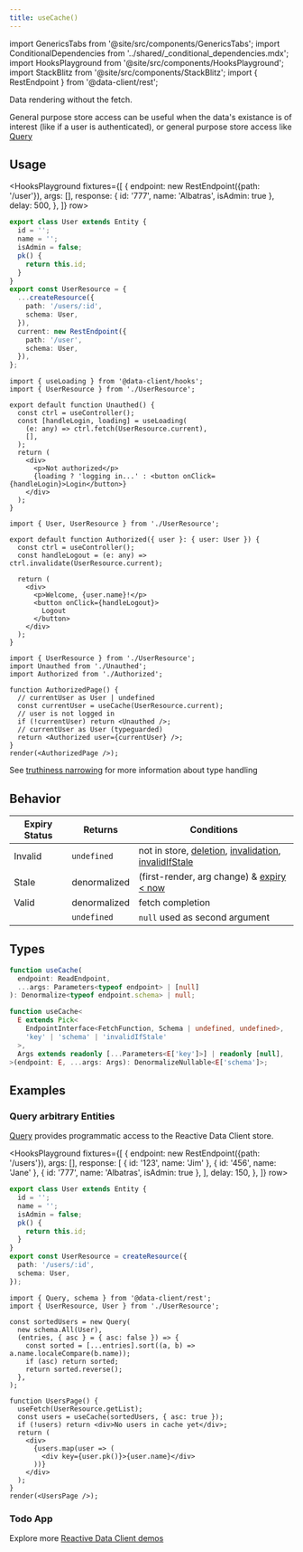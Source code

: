 ```yaml
---
title: useCache()
---
```


<head>
  <title>useCache() - Normalized data store access in React</title>
</head>

import GenericsTabs from '@site/src/components/GenericsTabs';
import ConditionalDependencies from '../shared/\_conditional_dependencies.mdx';
import HooksPlayground from '@site/src/components/HooksPlayground';
import StackBlitz from '@site/src/components/StackBlitz';
import { RestEndpoint } from '@data-client/rest';

Data rendering without the fetch.

General purpose store access can be useful when the data's existance is of interest (like if a user is authenticated),
or general purpose store access like [Query](/rest/api/Query)

## Usage

<HooksPlayground fixtures={[
{
endpoint: new RestEndpoint({path: '/user'}),
args: [],
response: { id: '777', name: 'Albatras', isAdmin: true },
delay: 500,
},
]} row>

```ts title="UserResource" collapsed
export class User extends Entity {
  id = '';
  name = '';
  isAdmin = false;
  pk() {
    return this.id;
  }
}
export const UserResource = {
  ...createResource({
    path: '/users/:id',
    schema: User,
  }),
  current: new RestEndpoint({
    path: '/user',
    schema: User,
  }),
};
```

```tsx title="Unauthed" collapsed
import { useLoading } from '@data-client/hooks';
import { UserResource } from './UserResource';

export default function Unauthed() {
  const ctrl = useController();
  const [handleLogin, loading] = useLoading(
    (e: any) => ctrl.fetch(UserResource.current),
    [],
  );
  return (
    <div>
      <p>Not authorized</p>
      {loading ? 'logging in...' : <button onClick={handleLogin}>Login</button>}
    </div>
  );
}
```

```tsx title="Authorized" collapsed
import { User, UserResource } from './UserResource';

export default function Authorized({ user }: { user: User }) {
  const ctrl = useController();
  const handleLogout = (e: any) => ctrl.invalidate(UserResource.current);

  return (
    <div>
      <p>Welcome, {user.name}!</p>
      <button onClick={handleLogout}>
        Logout
      </button>
    </div>
  );
}
```

```tsx title="Entry"
import { UserResource } from './UserResource';
import Unauthed from './Unauthed';
import Authorized from './Authorized';

function AuthorizedPage() {
  // currentUser as User | undefined
  const currentUser = useCache(UserResource.current);
  // user is not logged in
  if (!currentUser) return <Unauthed />;
  // currentUser as User (typeguarded)
  return <Authorized user={currentUser} />;
}
render(<AuthorizedPage />);
```

</HooksPlayground>

See [truthiness narrowing](https://www.typescriptlang.org/docs/handbook/2/narrowing.html#truthiness-narrowing) for
more information about type handling

## Behavior

| Expiry Status | Returns      | Conditions                                                                                                                                                                   |
| ------------- | ------------ | ---------------------------------------------------------------------------------------------------------------------------------------------------------------------------- |
| Invalid       | `undefined`  | not in store, [deletion](/rest/api/createResource#delete), [invalidation](./Controller.md#invalidate), [invalidIfStale](../concepts/expiry-policy.md#endpointinvalidifstale) |
| Stale         | denormalized | (first-render, arg change) & [expiry &lt; now](../concepts/expiry-policy.md)                                                                                                 |
| Valid         | denormalized | fetch completion                                                                                                                                                             |
|               | `undefined`  | `null` used as second argument                                                                                                                                               |

<ConditionalDependencies hook="useCache" />

## Types

<GenericsTabs>

```typescript
function useCache(
  endpoint: ReadEndpoint,
  ...args: Parameters<typeof endpoint> | [null]
): Denormalize<typeof endpoint.schema> | null;
```

```typescript
function useCache<
  E extends Pick<
    EndpointInterface<FetchFunction, Schema | undefined, undefined>,
    'key' | 'schema' | 'invalidIfStale'
  >,
  Args extends readonly [...Parameters<E['key']>] | readonly [null],
>(endpoint: E, ...args: Args): DenormalizeNullable<E['schema']>;
```

</GenericsTabs>

## Examples

### Query arbitrary Entities

[Query](/rest/api/Query) provides programmatic access to the Reactive Data Client store.

<HooksPlayground fixtures={[
{
endpoint: new RestEndpoint({path: '/users'}),
args: [],
response: [
{ id: '123', name: 'Jim' },
{ id: '456', name: 'Jane' },
{ id: '777', name: 'Albatras', isAdmin: true },
],
delay: 150,
},
]} row>

```ts title="UserResource" collapsed
export class User extends Entity {
  id = '';
  name = '';
  isAdmin = false;
  pk() {
    return this.id;
  }
}
export const UserResource = createResource({
  path: '/users/:id',
  schema: User,
});
```

```tsx title="UsersPage" {15}
import { Query, schema } from '@data-client/rest';
import { UserResource, User } from './UserResource';

const sortedUsers = new Query(
  new schema.All(User),
  (entries, { asc } = { asc: false }) => {
    const sorted = [...entries].sort((a, b) => a.name.localeCompare(b.name));
    if (asc) return sorted;
    return sorted.reverse();
  },
);

function UsersPage() {
  useFetch(UserResource.getList);
  const users = useCache(sortedUsers, { asc: true });
  if (!users) return <div>No users in cache yet</div>;
  return (
    <div>
      {users.map(user => (
        <div key={user.pk()}>{user.name}</div>
      ))}
    </div>
  );
}
render(<UsersPage />);
```

</HooksPlayground>

### Todo App

<StackBlitz app="todo-app" file="src/resources/TodoResource.ts,src/pages/Home/TodoStats.tsx" />

Explore more [Reactive Data Client demos](/demos)
